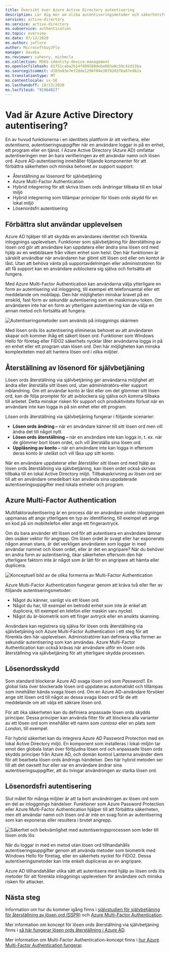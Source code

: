 ```yaml
---
title: Översikt över Azure Active Directory autentisering
description: Lär dig mer om olika autentiseringsmetoder och säkerhetsfunktioner för användar inloggningar med Azure Active Directory.
services: active-directory
ms.service: active-directory
ms.subservice: authentication
ms.topic: overview
ms.date: 07/13/2020
ms.author: joflore
author: MicrosoftGuyJFlo
manager: daveba
ms.reviewer: sahenry, michmcla
ms.collection: M365-identity-device-management
ms.openlocfilehash: 01751caba2b14f899588deba083a8c59c41d13ba
ms.sourcegitcommit: d103a93e7ef2dde1298f04e307920378a87e982a
ms.translationtype: MT
ms.contentlocale: sv-SE
ms.lasthandoff: 10/13/2020
ms.locfileid: "91964017"
---
```

# <a name="what-is-azure-active-directory-authentication"></a>Vad är Azure Active Directory autentisering?

En av huvud funktionerna i en identitets plattform är att verifiera, eller *autentisera*, autentiseringsuppgifter när en användare loggar in på en enhet, ett program eller en tjänst. I Azure Active Directory (Azure AD) omfattar autentiseringen mer än bara verifieringen av ett användar namn och lösen ord. Azure AD-autentisering innehåller följande komponenter för att förbättra säkerheten och minska behovet av support support:

* Återställning av lösenord för självbetjäning
* Azure Multi-Factor Authentication
* Hybrid integrering för att skriva lösen ords ändringar tillbaka till en lokal miljö
* Hybrid integrering som tillämpar principer för lösen ords skydd för en lokal miljö
* Lösenordsfri autentisering

## <a name="improve-the-end-user-experience"></a>Förbättra slut användar upplevelsen

Azure AD hjälper till att skydda en användares identitet och förenkla inloggnings upplevelsen. Funktioner som självbetjäning för återställning av lösen ord gör att användare kan uppdatera eller ändra sina lösen ord med hjälp av en webbläsare från vilken enhet som helst. Den här funktionen är särskilt användbar när användaren har glömt sitt lösen ord eller om kontot är låst. Utan att behöva vänta på supportavdelningen eller administratören för att få support kan en användare avblockera sig själva och fortsätta att fungera.

Med Azure Multi-Factor Authentication kan användarna välja ytterligare en form av autentisering vid inloggning, till exempel ett telefonsamtal eller ett meddelande om mobilapp. Den här möjligheten minskar kravet på en enskild, fast form av sekundär autentisering som en maskinvaru-token. Om användaren inte har en form av ytterligare autentisering kan de välja en annan metod och fortsätta att fungera.

![Autentiseringsmetoder som används på inloggnings skärmen](media/concept-authentication-methods/overview-login.png)

Med lösen ords lös autentisering elimineras behovet av att användaren skapar och kommer ihåg ett säkert lösen ord. Funktioner som Windows Hello för företag eller FIDO2 säkerhets nycklar låter användarna logga in på en enhet eller ett program utan lösen ord. Den här möjligheten kan minska komplexiteten med att hantera lösen ord i olika miljöer.

## <a name="self-service-password-reset"></a>Återställning av lösenord för självbetjäning

Lösen ords återställning via självbetjäning ger användarna möjlighet att ändra eller återställa sitt lösen ord, utan administratörs-eller support inblandning. Om ett användar konto är låst eller om det glömmer sitt lösen ord, kan de följa prompter för att avblockera sig själva och komma tillbaka till arbetet. Detta minskar risken för support och produktivitets förlust när en användare inte kan logga in på sin enhet eller ett program.

Lösen ords återställning via självbetjäning fungerar i följande scenarier:

* **Lösen ords ändring –** när en användare känner till sitt lösen ord men vill ändra det till något nytt.
* **Lösen ords återställning –** när en användare inte kan logga in, t. ex. när de glömmer bort lösen ordet, och vill återställa sina lösen ord.
* **Upplåsning av konto –** när en användare inte kan logga in eftersom deras konto är utelåst och vill låsa upp sitt konto.

När en användare uppdaterar eller återställer sitt lösen ord med hjälp av lösen ords återställning via självbetjäning, kan lösen ordet också skrivas tillbaka till en lokal Active Directory miljö. Tillbakaskrivning av lösen ord ser till att en användare omedelbart kan använda sina uppdaterade autentiseringsuppgifter med lokala enheter och program.

## <a name="azure-multi-factor-authentication"></a>Azure Multi-Factor Authentication

Multifaktorautentisering är en process där en användare under inloggningen uppmanas att ange ytterligare en typ av identifiering, till exempel att ange en kod på sin mobiltelefon eller ange ett fingeravtryck.

Om du bara använder ett lösen ord för att autentisera en användare lämnar den osäker vektor för angrepp. Om lösen ordet är svagt eller har exponerats någon annan stans, är det verkligen användaren som loggar in med användar namnet och lösen ordet, eller är det en angripare? När du behöver en andra form av autentisering, ökar säkerheten eftersom den här ytterligare faktorn inte är något som är lätt för en angripare att hämta eller duplicera.

![Konceptuell bild av de olika formerna av Multi-Factor Authentication](./media/concept-mfa-howitworks/methods.png)

Azure Multi-Factor Authentication fungerar genom att kräva två eller fler av följande autentiseringsmetoder:

* Något du känner, vanligt vis ett lösen ord.
* Något du har, till exempel en betrodd enhet som inte är enkel att duplicera, till exempel en telefon eller maskin varu nyckel.
* Något du är-biometrik som ett finger avtryck eller en ansikts skanning.

Användare kan registrera sig själva för lösen ords återställning via självbetjäning och Azure Multi-Factor Authentication i ett steg för att förenkla den här upplevelsen. Administratörer kan definiera vilka former av sekundär autentisering som kan användas. Azure Multi-Factor Authentication kan också krävas när användare utför en lösen ords återställning via självbetjäning för att ytterligare skydda processen.

## <a name="password-protection"></a>Lösenordsskydd

Som standard blockerar Azure AD svaga lösen ord som *Password1*. En global lista över blockerade lösen ord uppdateras automatiskt och tillämpas som innehåller kända svaga lösen ord. Om en Azure AD-användare försöker ange sitt lösen ord till något av dessa svaga lösen ord får de ett meddelande om att välja ett säkrare lösen ord.

För att öka säkerheten kan du definiera anpassade lösen ords skydds principer. Dessa principer kan använda filter för att blockera alla varianter av ett lösen ord som innehåller ett namn som *contoso* eller en plats som *London*, till exempel.

För hybrid säkerhet kan du integrera Azure AD Password Protection med en lokal Active Directory miljö. En komponent som installeras i lokal-miljön tar emot den globala listan över förbjudna lösen ord och anpassade lösen ords skydds principer från Azure AD, och domän kontrol Lanterna använder dem för att bearbeta lösen ords ändrings händelser. Den här hybrid metoden ser till att det oavsett hur eller var en användare ändrar sina autentiseringsuppgifter, att du tvingar användningen av starka lösen ord.

## <a name="passwordless-authentication"></a>Lösenordsfri autentisering

Slut målet för många miljöer är att ta bort användningen av lösen ord som en del av inloggnings händelser. Funktioner som Azure Password Protection eller Azure Multi-Factor Authentication hjälper till att förbättra säkerheten, men ett användar namn och lösen ord är inte en svag form av autentisering som kan exponeras eller resultera i brutet angrepp.

![Säkerhet och bekvämlighet med autentiseringsprocessen som leder till lösen ords lös](./media/concept-authentication-passwordless/passwordless-convenience-security.png)

När du loggar in med en metod utan lösen ord tillhandahålls autentiseringsuppgifter genom att använda metoder som biometrik med Windows Hello för företag, eller en säkerhets nyckel för FIDO2. Dessa autentiseringsmetoder kan inte enkelt dupliceras av en angripare.

Azure AD tillhandahåller olika sätt att autentisera med hjälp av lösen ords lös metoder för att förenkla inloggnings upplevelsen för användare och minska risken för attacker.

## <a name="next-steps"></a>Nästa steg

Information om hur du kommer igång finns i [självstudien för självbetjäning för återställning av lösen ord (SSPR)][tutorial-sspr] och [Azure Multi-Factor Authentication][tutorial-azure-mfa].

Mer information om koncept för lösen ords återställning via självbetjäning finns i [så här fungerar lösen ords återställning i Azure AD][concept-sspr].

Mer information om Multi-Factor Authentication-koncept finns i [hur Azure Multi-Factor Authentication fungerar][concept-mfa].

<!-- INTERNAL LINKS -->
[tutorial-sspr]: tutorial-enable-sspr.md
[tutorial-azure-mfa]: tutorial-enable-azure-mfa.md
[concept-sspr]: concept-sspr-howitworks.md
[concept-mfa]: concept-mfa-howitworks.md
